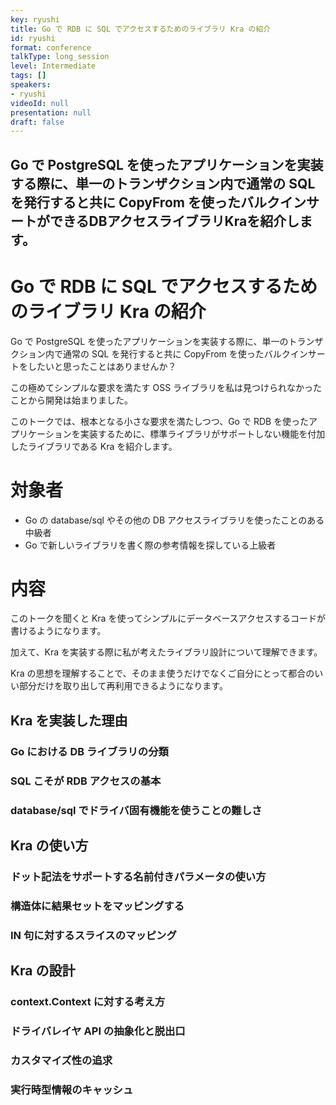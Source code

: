 ```yaml
---
key: ryushi
title: Go で RDB に SQL でアクセスするためのライブラリ Kra の紹介
id: ryushi
format: conference
talkType: long_session
level: Intermediate
tags: []
speakers:
- ryushi
videoId: null
presentation: null
draft: false
---
```

Go で PostgreSQL を使ったアプリケーションを実装する際に、単一のトランザクション内で通常の SQL を発行すると共に CopyFrom を使ったバルクインサートができるDBアクセスライブラリKraを紹介します。
---
# Go で RDB に SQL でアクセスするためのライブラリ Kra の紹介

Go で PostgreSQL を使ったアプリケーションを実装する際に、単一のトランザクション内で通常の SQL を発行すると共に CopyFrom を使ったバルクインサートをしたいと思ったことはありませんか？

この極めてシンプルな要求を満たす OSS ライブラリを私は見つけられなかったことから開発は始まりました。

このトークでは、根本となる小さな要求を満たしつつ、Go で RDB を使ったアプリケーションを実装するために、標準ライブラリがサポートしない機能を付加したライブラリである Kra を紹介します。

# 対象者

- Go の database/sql やその他の DB アクセスライブラリを使ったことのある中級者
- Go で新しいライブラリを書く際の参考情報を探している上級者

# 内容

このトークを聞くと Kra を使ってシンプルにデータベースアクセスするコードが書けるようになります。

加えて、Kra を実装する際に私が考えたライブラリ設計について理解できます。

Kra の思想を理解することで、そのまま使うだけでなくご自分にとって都合のいい部分だけを取り出して再利用できるようになります。

## Kra を実装した理由

### Go における DB ライブラリの分類

### SQL こそが RDB アクセスの基本

### database/sql でドライバ固有機能を使うことの難しさ

## Kra の使い方

### ドット記法をサポートする名前付きパラメータの使い方

### 構造体に結果セットをマッピングする

### IN 句に対するスライスのマッピング

## Kra の設計

### context.Context に対する考え方

### ドライバレイヤ API の抽象化と脱出口

### カスタマイズ性の追求

### 実行時型情報のキャッシュ
